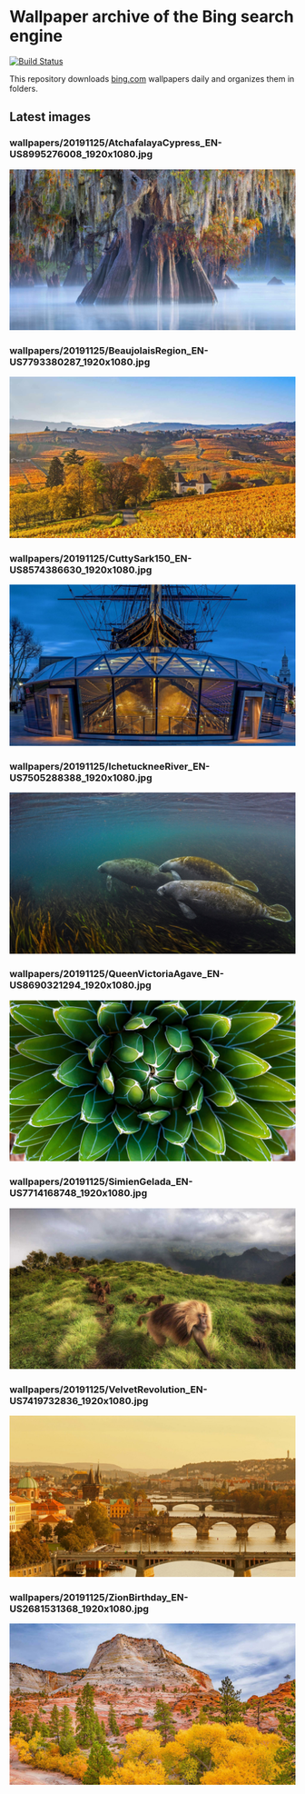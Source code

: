 # Wallpaper archive of the Bing search engine

[![Build Status](https://travis-ci.org/kijart/bing-daily-images-dl.svg?branch=wallpapers)](https://travis-ci.org/kijart/bing-daily-images-dl)

This repository downloads [bing.com](https://www.bing.com) wallpapers daily and organizes them in folders.

## Latest images

<!-- Wallpapers -->

### wallpapers/20191125/AtchafalayaCypress_EN-US8995276008_1920x1080.jpg

![wallpapers/20191125/AtchafalayaCypress_EN-US8995276008_1920x1080.jpg](wallpapers/20191125/AtchafalayaCypress_EN-US8995276008_1920x1080.jpg)

### wallpapers/20191125/BeaujolaisRegion_EN-US7793380287_1920x1080.jpg

![wallpapers/20191125/BeaujolaisRegion_EN-US7793380287_1920x1080.jpg](wallpapers/20191125/BeaujolaisRegion_EN-US7793380287_1920x1080.jpg)

### wallpapers/20191125/CuttySark150_EN-US8574386630_1920x1080.jpg

![wallpapers/20191125/CuttySark150_EN-US8574386630_1920x1080.jpg](wallpapers/20191125/CuttySark150_EN-US8574386630_1920x1080.jpg)

### wallpapers/20191125/IchetuckneeRiver_EN-US7505288388_1920x1080.jpg

![wallpapers/20191125/IchetuckneeRiver_EN-US7505288388_1920x1080.jpg](wallpapers/20191125/IchetuckneeRiver_EN-US7505288388_1920x1080.jpg)

### wallpapers/20191125/QueenVictoriaAgave_EN-US8690321294_1920x1080.jpg

![wallpapers/20191125/QueenVictoriaAgave_EN-US8690321294_1920x1080.jpg](wallpapers/20191125/QueenVictoriaAgave_EN-US8690321294_1920x1080.jpg)

### wallpapers/20191125/SimienGelada_EN-US7714168748_1920x1080.jpg

![wallpapers/20191125/SimienGelada_EN-US7714168748_1920x1080.jpg](wallpapers/20191125/SimienGelada_EN-US7714168748_1920x1080.jpg)

### wallpapers/20191125/VelvetRevolution_EN-US7419732836_1920x1080.jpg

![wallpapers/20191125/VelvetRevolution_EN-US7419732836_1920x1080.jpg](wallpapers/20191125/VelvetRevolution_EN-US7419732836_1920x1080.jpg)

### wallpapers/20191125/ZionBirthday_EN-US2681531368_1920x1080.jpg

![wallpapers/20191125/ZionBirthday_EN-US2681531368_1920x1080.jpg](wallpapers/20191125/ZionBirthday_EN-US2681531368_1920x1080.jpg)

